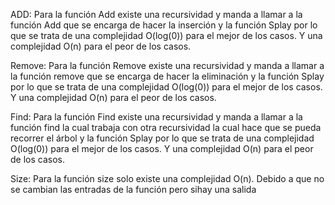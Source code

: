 ADD: Para la función Add existe una recursividad y manda a llamar a la  función Add que se encarga de hacer la inserción y la función Splay por lo que se trata de una complejidad O(log(0)) para el mejor de los casos. Y una complejidad O(n) para el peor de los casos.

Remove: Para la función Remove existe una recursividad y manda a llamar a la  función remove que se encarga de hacer la eliminación y la función Splay por lo que se trata de una complejidad O(log(0)) para el mejor de los casos. Y una complejidad O(n) para el peor de los casos.

Find: Para la función Find existe una recursividad y manda a llamar a la  función find la cual trabaja con otra recursividad la cual hace que se pueda recorrer el árbol y la función Splay por lo que se trata de una complejidad O(log(0)) para el mejor de los casos. Y una complejidad O(n) para el peor de los casos.

Size: Para la función size solo existe una complejidad O(n). Debido a que no se cambian las entradas de la función pero sihay una salida



